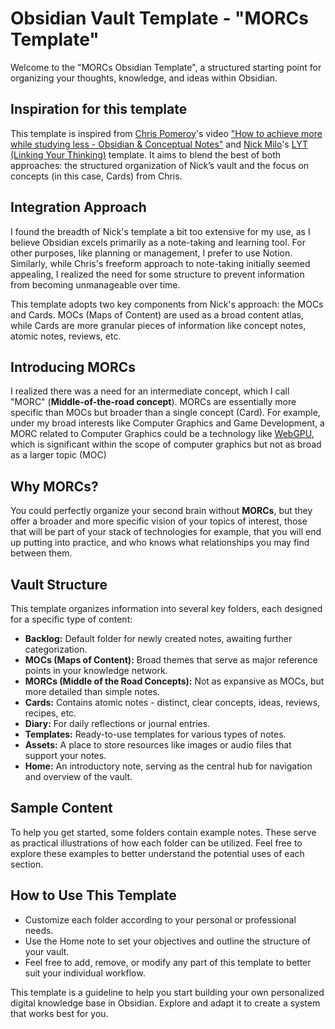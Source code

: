 # Obsidian Vault Template - "MORCs Template"
Welcome to the "MORCs Obsidian Template", a structured starting point for organizing your thoughts, knowledge, and ideas within Obsidian.

## Inspiration for this template
This template is inspired from [Chris Pomeroy](https://www.youtube.com/@Peepnbrick/featured)'s video ["How to achieve more while studying less - Obsidian & Conceptual Notes"](https://www.youtube.com/watch?v=MYJsGksojms&t=864s&ab_channel=ChrisPomeroy) and [Nick Milo](https://www.linkingyourthinking.com/download-lyt-kit)'s [LYT (Linking Your Thinking)](https://www.linkingyourthinking.com/download-lyt-kit) template.
It aims to blend the best of both approaches: the structured organization of Nick’s vault and the focus on concepts (in this case, Cards) from Chris.

## Integration Approach
I found the breadth of Nick's template a bit too extensive for my use, as I believe Obsidian excels primarily as a note-taking and learning tool. For other purposes, like planning or management, I prefer to use Notion. Similarly, while Chris's freeform approach to note-taking initially seemed appealing, I realized the need for some structure to prevent information from becoming unmanageable over time.

This template adopts two key components from Nick's approach: the MOCs and Cards. MOCs (Maps of Content) are used as a broad content atlas, while Cards are more granular pieces of information like concept notes, atomic notes, reviews, etc.

## Introducing MORCs
I realized there was a need for an intermediate concept, which I call "MORC" (**Middle-of-the-road concept**). MORCs are essentially more specific than MOCs but broader than a single concept (Card). For example, under my broad interests like Computer Graphics and Game Development, a MORC related to Computer Graphics could be a technology like [WebGPU](https://www.w3.org/TR/webgpu/), which is significant within the scope of computer graphics but not as broad as a larger topic (MOC)

## Why MORCs?
You could perfectly organize your second brain without **MORCs**, but they offer a broader and more specific vision of your topics of interest, those that will be part of your stack of technologies for example, that you will end up putting into practice, and who knows what relationships you may find between them.

## Vault Structure
This template organizes information into several key folders, each designed for a specific type of content:

- **Backlog:** Default folder for newly created notes, awaiting further categorization.
- **MOCs (Maps of Content):** Broad themes that serve as major reference points in your knowledge network.
- **MORCs (Middle of the Road Concepts):** Not as expansive as MOCs, but more detailed than simple notes.
- **Cards:** Contains atomic notes - distinct, clear concepts, ideas, reviews, recipes, etc.
- **Diary:** For daily reflections or journal entries.
- **Templates:** Ready-to-use templates for various types of notes.
- **Assets:** A place to store resources like images or audio files that support your notes.
- **Home:** An introductory note, serving as the central hub for navigation and overview of the vault.

## Sample Content

To help you get started, some folders contain example notes. These serve as practical illustrations of how each folder can be utilized. Feel free to explore these examples to better understand the potential uses of each section.

## How to Use This Template

- Customize each folder according to your personal or professional needs.
- Use the Home note to set your objectives and outline the structure of your vault.
- Feel free to add, remove, or modify any part of this template to better suit your individual workflow.

This template is a guideline to help you start building your own personalized digital knowledge base in Obsidian. Explore and adapt it to create a system that works best for you.